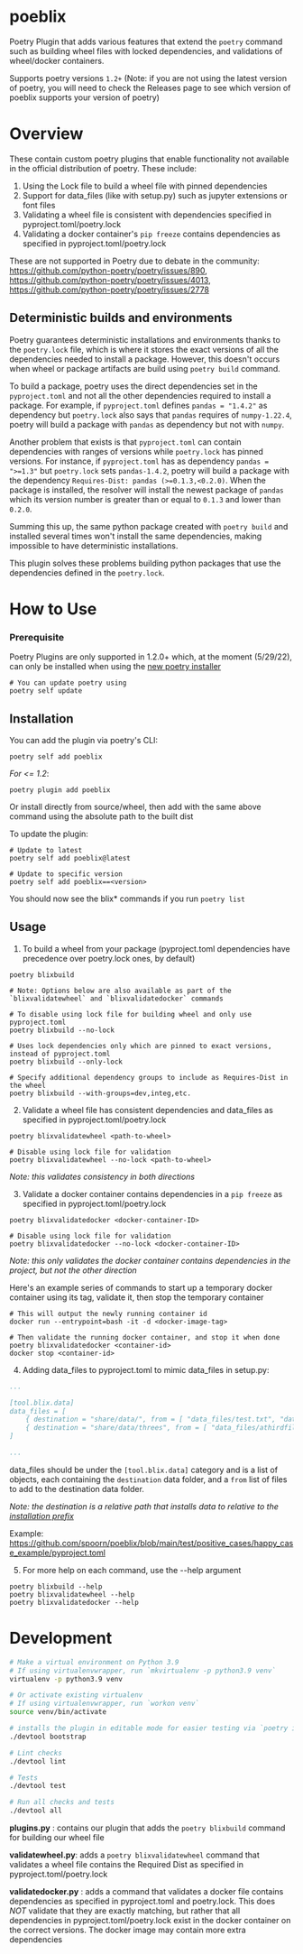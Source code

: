 # poeblix
Poetry Plugin that adds various features that extend the `poetry` command such as building wheel files with locked dependencies, and validations of wheel/docker containers.

Supports poetry versions `1.2+` (Note: if you are not using the latest version of poetry, you will need to check the Releases page to see which version of poeblix supports your version of poetry)

# Overview
These contain custom poetry plugins that enable functionality not available in the official distribution of poetry.  These include:

1. Using the Lock file to build a wheel file with pinned dependencies
2. Support for data_files (like with setup.py) such as jupyter extensions or font files
3. Validating a wheel file is consistent with dependencies specified in pyproject.toml/poetry.lock
4. Validating a docker container's `pip freeze` contains dependencies as specified in pyproject.toml/poetry.lock

These are not supported in Poetry due to debate in the community: https://github.com/python-poetry/poetry/issues/890, https://github.com/python-poetry/poetry/issues/4013, https://github.com/python-poetry/poetry/issues/2778

## Deterministic builds and environments

Poetry guarantees deterministic installations and environments thanks
to the `poetry.lock` file, which is where it stores the exact versions
of all the dependencies needed to install a package. However, this doesn't
occurs when wheel or package artifacts are build using `poetry build`
command.

To build a package, poetry uses the direct dependencies set in the
`pyproject.toml` and not all the other dependencies required to install
a package. For example, if `pyproject.toml` defines `pandas = "1.4.2"`
as dependency but `poetry.lock` also says that `pandas` requires of
`numpy-1.22.4`, poetry will build a package with `pandas` as dependency
but not with `numpy`.

Another problem that exists is that `pyproject.toml` can contain dependencies
with ranges of versions while `poetry.lock` has pinned versions. For instance,
if `pyproject.toml` has as dependency `pandas = ">=1.3"` but `poetry.lock`
sets `pandas-1.4.2`, poetry will build a package with the dependency
`Requires-Dist: pandas (>=0.1.3,<0.2.0)`. When the package is installed,
the resolver will install the newest package of `pandas` which its version
number is greater than or equal to `0.1.3` and lower than `0.2.0`.

Summing this up, the same python package created with `poetry build` and
installed several times won't install the same dependencies, making impossible
to have deterministic installations.

This plugin solves these problems building python packages that use the
dependencies defined in the `poetry.lock`.


# How to Use

### Prerequisite

Poetry Plugins are only supported in 1.2.0+ which, at the moment (5/29/22), can only be installed when using the [new poetry installer](https://python-poetry.org/docs/#installation)

```commandline
# You can update poetry using
poetry self update
```

## Installation

You can add the plugin via poetry's CLI:

```commandline
poetry self add poeblix
```

_For <= 1.2_:

```commandline
poetry plugin add poeblix
```

Or install directly from source/wheel, then add with the same above command using the absolute path to the built dist

To update the plugin:

```commandline
# Update to latest
poetry self add poeblix@latest

# Update to specific version
poetry self add poeblix==<version>
```

You should now see the blix* commands if you run `poetry list`

## Usage

1. To build a wheel from your package (pyproject.toml dependencies have precedence over poetry.lock ones, by default)

```commandline
poetry blixbuild

# Note: Options below are also available as part of the `blixvalidatewheel` and `blixvalidatedocker` commands

# To disable using lock file for building wheel and only use pyproject.toml
poetry blixbuild --no-lock

# Uses lock dependencies only which are pinned to exact versions, instead of pyproject.toml
poetry blixbuild --only-lock

# Specify additional dependency groups to include as Requires-Dist in the wheel
poetry blixbuild --with-groups=dev,integ,etc.
```


2. Validate a wheel file has consistent dependencies and data_files as specified in pyproject.toml/poetry.lock

```commandline
poetry blixvalidatewheel <path-to-wheel>

# Disable using lock file for validation
poetry blixvalidatewheel --no-lock <path-to-wheel>
```

_Note: this validates consistency in both directions_

3. Validate a docker container contains dependencies in a `pip freeze` as specified in pyproject.toml/poetry.lock

```commandline
poetry blixvalidatedocker <docker-container-ID>

# Disable using lock file for validation
poetry blixvalidatedocker --no-lock <docker-container-ID>
```

_Note: this only validates the docker container contains dependencies in the project, but not the other direction_

Here's an example series of commands to start up a temporary docker container using its tag, validate it, then stop the temporary container

```
# This will output the newly running container id
docker run --entrypoint=bash -it -d <docker-image-tag>

# Then validate the running docker container, and stop it when done
poetry blixvalidatedocker <container-id>
docker stop <container-id>
```

4. Adding data_files to pyproject.toml to mimic data_files in setup.py:

```yaml
...

[tool.blix.data]
data_files = [
    { destination = "share/data/", from = [ "data_files/test.txt", "data_files/anotherfile" ] },
    { destination = "share/data/threes", from = [ "data_files/athirdfile" ] }
]

...
```

data_files should be under the `[tool.blix.data]` category and is a list of objects, each containing the `destination` data folder, and a `from` list of files to add to the destination data folder.

_Note: the destination is a relative path that installs data to relative to the [installation prefix](https://docs.python.org/3/distutils/setupscript.html#installing-additional-files)_

Example: https://github.com/spoorn/poeblix/blob/main/test/positive_cases/happy_case_example/pyproject.toml

5. For more help on each command, use the --help argument

```commandline
poetry blixbuild --help
poetry blixvalidatewheel --help
poetry blixvalidatedocker --help
```

# Development

```bash
# Make a virtual environment on Python 3.9
# If using virtualenvwrapper, run `mkvirtualenv -p python3.9 venv`
virtualenv -p python3.9 venv

# Or activate existing virtualenv
# If using virtualenvwrapper, run `workon venv`
source venv/bin/activate

# installs the plugin in editable mode for easier testing via `poetry install`
./devtool bootstrap

# Lint checks
./devtool lint

# Tests
./devtool test

# Run all checks and tests
./devtool all
```

**plugins.py** : contains our plugin that adds the `poetry blixbuild` command for building our wheel file

**validatewheel.py**: adds a `poetry blixvalidatewheel` command that validates a wheel file contains the Required Dist as specified in pyproject.toml/poetry.lock

**validatedocker.py** : adds a command that validates a docker file contains dependencies as specified in pyproject.toml and poetry.lock.  This does *NOT* validate that they are exactly matching, but rather that all dependencies in pyproject.toml/poetry.lock exist in the docker container on the correct versions.  The docker image may contain more extra dependencies

